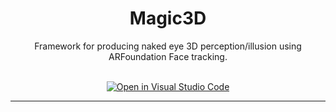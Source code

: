 <div align="center">
<h1>Magic3D</h1>
Framework for producing naked eye 3D perception/illusion using ARFoundation Face tracking.<br><br>

  
[![Open in Visual Studio Code](https://img.shields.io/static/v1?logo=visualstudiocode&label=&message=Open%20in%20Visual%20Studio%20Code&labelColor=2c2c32&color=007acc&logoColor=007acc)](https://github.dev/rkandas/Magic3D)
<br>
***
</div>
